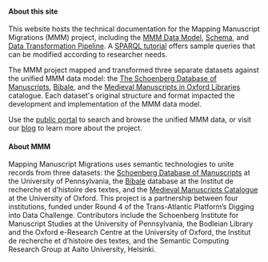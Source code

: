 #### About this site

This website hosts the technical documentation for the Mapping Manuscript Migrations (MMM) project, including the [MMM Data Model](data_model/mmm.md), [Schema](data_model/mmm-schema), and [Data Transformation Pipeline](transform/transform). A [SPARQL tutorial](sparql/sparql_tutorial.md) offers sample queries that can be modified according to researcher needs.

The MMM project mapped and transformed three separate datasets against the unified MMM data model: the [The Schoenberg Database of Manuscripts](intro/about_sdbm), [Bibale](intro/about_bibale), and the [Medieval Manuscripts in Oxford Libraries](intro/about_bod) catalogue. Each dataset's original structure and format impacted the development and implementation of the MMM data model.

Use the [public portal](https://mappingmanuscriptmigrations.org/) to search and browse the unified MMM data, or visit our [blog](http://blog.mappingmanuscriptmigrations.org/) to learn more about the project.

#### About MMM

Mapping Manuscript Migrations uses semantic technologies to unite records from three datasets: the [Schoenberg Database of Manuscripts](https://sdbm.library.upenn.edu/) at the University of Pennsylvania, the [Bibale](http://bibale.irht.cnrs.fr/) database at the Institut de recherche et d’histoire des textes, and the [Medieval Manuscripts Catalogue](https://medieval.bodleian.ox.ac.uk/) at the University of Oxford. This project is a partnership between four institutions, funded under Round 4 of the Trans-Atlantic Platform’s Digging into Data Challenge. Contributors include the Schoenberg Institute for Manuscript Studies at the University of Pennsylvania, the Bodleian Library and the Oxford e-Research Centre at the University of Oxford, the Institut de recherche et d’histoire des textes, and the Semantic Computing Research Group at Aalto University, Helsinki.
